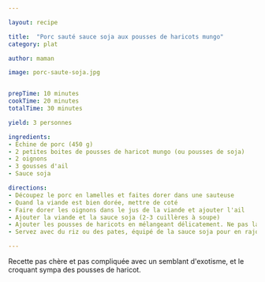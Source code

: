 ```yaml
---

layout: recipe

title:  "Porc sauté sauce soja aux pousses de haricots mungo"
category: plat

author: maman

image: porc-saute-soja.jpg


prepTime: 10 minutes
cookTime: 20 minutes
totalTime: 30 minutes

yield: 3 personnes

ingredients:
- Échine de porc (450 g) 
- 2 petites boites de pousses de haricot mungo (ou pousses de soja)
- 2 oignons
- 3 gousses d'ail
- Sauce soja

directions:
- Découpez le porc en lamelles et faites dorer dans une sauteuse
- Quand la viande est bien dorée, mettre de coté
- Faire dorer les oignons dans le jus de la viande et ajouter l'ail
- Ajouter la viande et la sauce soja (2-3 cuillères à soupe)
- Ajouter les pousses de haricots en mélangeant délicatement. Ne pas laissez cuire les pousses sinon elles deviennent toute molles
- Servez avec du riz ou des pates, équipé de la sauce soja pour en rajouter au besoin

---
```


Recette pas chère et pas compliquée avec un semblant d'exotisme, et le croquant sympa des pousses de haricot.
